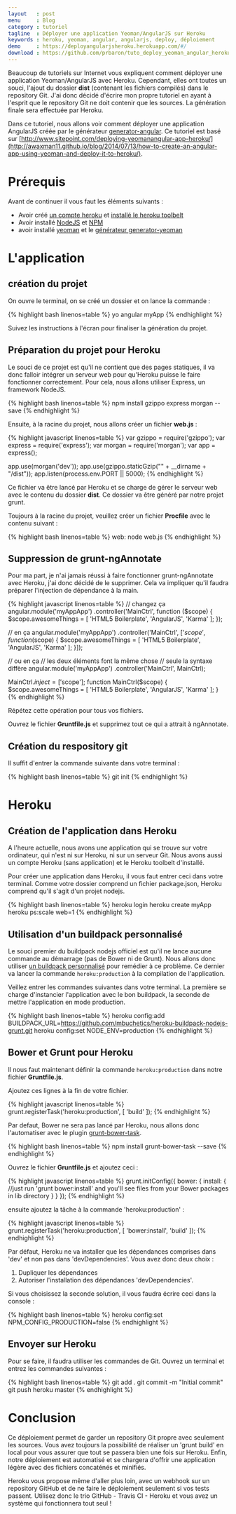 ```yaml
---
layout   : post
menu     : Blog
category : tutoriel
tagline  : Déployer une application Yeoman/AngularJS sur Heroku
keywords : heroku, yeoman, angular, angularjs, deploy, déploiement
demo     : https://deployangularjsheroku.herokuapp.com/#/
download : https://github.com/prbaron/tuto_deploy_yeoman_angular_heroku
---
```


Beaucoup de tutoriels sur Internet vous expliquent comment déployer une application Yeoman/AngularJS avec Heroku. Cependant, elles ont toutes un souci, l'ajout du dossier **dist** (contenant les fichiers compilés) dans le repository Git. J'ai donc décidé d'écrire mon propre tutoriel en ayant à l'esprit que le repository Git ne doit contenir que les sources. La génération finale sera effectuée par Heroku.

Dans ce tutoriel, nous allons voir comment déployer une application AngularJS créée par le générateur [generator-angular](https://github.com/yeoman/generator-angular). Ce tutoriel est basé sur [http://www.sitepoint.com/deploying-yeomanangular-app-heroku/](http://awaxman11.github.io/blog/2014/07/13/how-to-create-an-angular-app-using-yeoman-and-deploy-it-to-heroku/). 

# Prérequis
Avant de continuer il vous faut les éléments suivants : 

  * Avoir créé [un compte heroku](https://dashboard.heroku.com/) et [installé le heroku toolbelt](https://toolbelt.heroku.com/)
  * Avoir installé [NodeJS](http://nodejs.org/) et [NPM](https://www.npmjs.com/)
  * avoir installé [yeoman](http://yeoman.io/) et le [générateur generator-yeoman](https://github.com/yeoman/generator-angular#usage)
  
# L'application

## création du projet
On ouvre le terminal, on se créé un dossier et on lance la commande :

{% highlight bash linenos=table %}
yo angular myApp
{% endhighlight %}

Suivez les instructions à l'écran pour finaliser la  génération du projet.

## Préparation du projet pour Heroku

Le souci de ce projet est qu'il ne contient que des pages statiques, il va donc falloir intégrer un serveur web pour qu'Heroku puisse le faire fonctionner correctement.  Pour cela, nous allons utiliser Express, un framework NodeJS.

{% highlight bash linenos=table %}
npm install gzippo express morgan --save
{% endhighlight %}

Ensuite, à la racine du projet, nous allons créer un fichier **web.js** :

{% highlight javascript linenos=table %}
var gzippo = require('gzippo');
var express = require('express');
var morgan = require('morgan');
var app = express();

app.use(morgan('dev'));
app.use(gzippo.staticGzip("" + __dirname + "/dist"));
app.listen(process.env.PORT || 5000);
{% endhighlight %}

Ce fichier va être lancé par Heroku et se charge de gérer le serveur web avec le contenu du dossier **dist**. Ce dossier va être généré par notre projet grunt. 

Toujours à la racine du projet, veuillez créer un fichier **Procfile** avec le contenu suivant :

{% highlight bash linenos=table %}
web: node web.js
{% endhighlight %}

## Suppression de grunt-ngAnnotate

Pour ma part, je n'ai jamais réussi à faire fonctionner grunt-ngAnnotate avec Heroku, j'ai donc décidé de le supprimer. Cela va impliquer qu'il faudra préparer l'injection de dépendance à la main.

{% highlight javascript linenos=table %}
// changez ça
angular.module('myAppApp')
    .controller('MainCtrl', function ($scope) {
        $scope.awesomeThings = [
            'HTML5 Boilerplate',
            'AngularJS',
            'Karma'
        ];
    });

// en ça
angular.module('myAppApp')
    .controller('MainCtrl', ['$scope', function ($scope) {
        $scope.awesomeThings = [
            'HTML5 Boilerplate',
            'AngularJS',
            'Karma'
        ];
}]);

// ou en ça
// les deux éléments font la même chose
// seule la syntaxe diffère
angular.module('myAppApp')
    .controller('MainCtrl', MainCtrl);

MainCtrl.$inject = ['$scope'];
function MainCtrl($scope) {
    $scope.awesomeThings = [
        'HTML5 Boilerplate',
        'AngularJS',
        'Karma'
    ];
}
{% endhighlight %}

Répétez cette opération pour tous vos fichiers.

Ouvrez le fichier **Gruntfile.js** et supprimez tout ce qui a attrait à ngAnnotate.

## Création du respository git

Il suffit d'entrer la commande suivante dans votre terminal :

{% highlight bash linenos=table %}
git init
{% endhighlight %}


# Heroku

## Création de l'application dans Heroku

A l'heure actuelle, nous avons une application qui se trouve sur votre ordinateur, qui n'est ni sur Heroku, ni sur un serveur Git. Nous avons aussi un compte Heroku (sans application) et le Heroku toolbelt d'installé. 

Pour créer une application dans Heroku, il vous faut entrer ceci dans votre terminal. Comme votre dossier comprend un fichier package.json, Heroku comprend qu'il s'agit d'un projet nodejs.

{% highlight bash linenos=table %}
heroku login
heroku create myApp
heroku ps:scale web=1
{% endhighlight %}

## Utilisation d'un buildpack personnalisé
Le souci premier du buildpack nodejs officiel est qu'il ne lance aucune commande au démarrage (pas de Bower ni de Grunt). Nous allons donc utiliser [un buildpack personnalisé](https://github.com/mbuchetics/heroku-buildpack-nodejs-grunt) pour remédier à ce problème. Ce dernier va lancer la commande `heroku:production` à la compilation de l'application.

Veillez entrer les commandes suivantes dans votre terminal. La première se charge d'instancier l'application avec le bon buildpack, la seconde de mettre l'application en mode production.

{% highlight bash linenos=table %}
heroku config:add BUILDPACK_URL=https://github.com/mbuchetics/heroku-buildpack-nodejs-grunt.git
heroku config:set NODE_ENV=production
{% endhighlight %}


## Bower et Grunt pour Heroku

Il nous faut maintenant définir la commande `heroku:production` dans notre fichier **Gruntfile.js**.

Ajoutez ces lignes à la fin de votre fichier.

{% highlight javascript linenos=table %}
grunt.registerTask('heroku:production', [
  	'build'
]);
{% endhighlight %}

Par defaut, Bower ne sera pas lancé par Heroku, nous allons donc l'automatiser avec le plugin [grunt-bower-task](https://github.com/yatskevich/grunt-bower-task).

{% highlight bash linenos=table %}
npm install grunt-bower-task --save
{% endhighlight %}

Ouvrez le fichier **Gruntfile.js** et ajoutez ceci :

{% highlight javascript linenos=table %}
grunt.initConfig({
  bower: {
    install: {
       //just run 'grunt bower:install' and you'll see files from your Bower packages in lib directory
    }
  }
});
{% endhighlight %}

ensuite ajoutez la tâche à la commande 'heroku:production' : 

{% highlight javascript linenos=table %}
grunt.registerTask('heroku:production', [
    'bower:install',
    'build'
]);
{% endhighlight %}

Par défaut, Heroku ne va installer que les dépendances comprises dans 'dev' et non pas dans 'devDependencies'. Vous avez donc deux choix : 

  1. Dupliquer les dépendances
  2. Autoriser l'installation des dépendances 'devDependencies'.
 
Si vous choisissez la seconde solution, il vous faudra écrire ceci dans la console : 

{% highlight bash linenos=table %}
heroku config:set NPM_CONFIG_PRODUCTION=false
{% endhighlight %}

## Envoyer sur Heroku

Pour se faire, il faudra utiliser les commandes de Git. Ouvrez un terminal et entrez les commandes suivantes :  

{% highlight bash linenos=table %}
git add .
git commit -m "Initial commit"
git push heroku master
{% endhighlight %}

# Conclusion

Ce déploiement permet de garder un repository Git propre avec seulement les sources. Vous avez toujours la possibilité de réaliser un 'grunt build' en local pour vous assurer que tout se passera bien une fois sur Heroku.
Enfin, notre déploiement est automatisé et se chargera d'offrir une application légère avec des fichiers concaténés et minifiés.

Heroku vous propose même d'aller plus loin, avec un webhook sur un repository GitHub et de ne faire le déploiement seulement si vos tests passent. Utilisez donc le trio GitHub - Travis CI - Heroku et vous avez un système qui fonctionnera tout seul !
